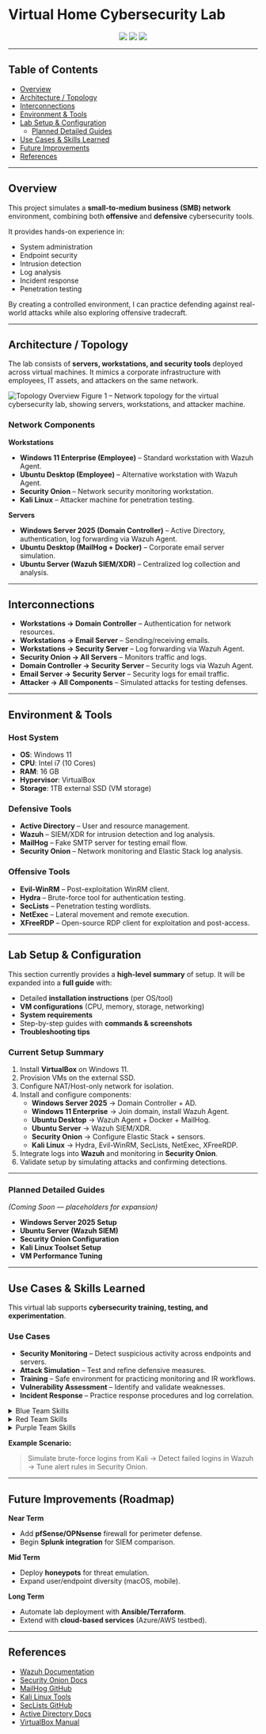# Virtual Home Cybersecurity Lab

<p align="center">
  <a href="https://www.virtualbox.org/"><img src="https://img.shields.io/badge/VirtualBox-Lab-blue"></a>
  <a href="https://www.comptia.org/certifications/security"><img src="https://img.shields.io/badge/Certification-Security%2B-red"></a>
  <a href="LICENSE"><img src="https://img.shields.io/badge/License-MIT-green"></a>
</p>


---

## Table of Contents
- [Overview](#overview)
- [Architecture / Topology](#architecture--topology)
- [Interconnections](#interconnections)
- [Environment & Tools](#environment--tools)
- [Lab Setup & Configuration](#lab-setup--configuration)
  - [Planned Detailed Guides](#planned-detailed-guides)
- [Use Cases & Skills Learned](#use-cases--skills-learned)
- [Future Improvements](#future-improvements)
- [References](#references)

---

## Overview
This project simulates a **small-to-medium business (SMB) network** environment, combining both **offensive** and **defensive** cybersecurity tools.  

It provides hands-on experience in:
- System administration  
- Endpoint security  
- Intrusion detection  
- Log analysis  
- Incident response  
- Penetration testing  

By creating a controlled environment, I can practice defending against real-world attacks while also exploring offensive tradecraft.

---

## Architecture / Topology
The lab consists of **servers, workstations, and security tools** deployed across virtual machines. It mimics a corporate infrastructure with employees, IT assets, and attackers on the same network.

![Topology Overview](docs/Virtual_Home_Lab_Diagram.png)
Figure 1 – Network topology for the virtual cybersecurity lab, showing servers, workstations, and attacker machine.
### Network Components

**Workstations**
- **Windows 11 Enterprise (Employee)** – Standard workstation with Wazuh Agent.  
- **Ubuntu Desktop (Employee)** – Alternative workstation with Wazuh Agent.  
- **Security Onion** – Network security monitoring workstation.  
- **Kali Linux** – Attacker machine for penetration testing.  

**Servers**
- **Windows Server 2025 (Domain Controller)** – Active Directory, authentication, log forwarding via Wazuh Agent.  
- **Ubuntu Desktop (MailHog + Docker)** – Corporate email server simulation.  
- **Ubuntu Server (Wazuh SIEM/XDR)** – Centralized log collection and analysis.  

---

## Interconnections

* **Workstations → Domain Controller** – Authentication for network resources.  
* **Workstations → Email Server** – Sending/receiving emails.  
* **Workstations → Security Server** – Log forwarding via Wazuh Agent.  
* **Security Onion → All Servers** – Monitors traffic and logs.  
* **Domain Controller → Security Server** – Security logs via Wazuh Agent.  
* **Email Server → Security Server** – Security logs for email traffic.  
* **Attacker → All Components** – Simulated attacks for testing defenses.  

---

## Environment & Tools

### Host System
* **OS**: Windows 11  
* **CPU**: Intel i7 (10 Cores)  
* **RAM**: 16 GB  
* **Hypervisor**: VirtualBox  
* **Storage**: 1TB external SSD (VM storage)  

### Defensive Tools
* **Active Directory** – User and resource management.  
* **Wazuh** – SIEM/XDR for intrusion detection and log analysis.  
* **MailHog** – Fake SMTP server for testing email flow.  
* **Security Onion** – Network monitoring and Elastic Stack log analysis.  

### Offensive Tools
* **Evil-WinRM** – Post-exploitation WinRM client.  
* **Hydra** – Brute-force tool for authentication testing.  
* **SecLists** – Penetration testing wordlists.  
* **NetExec** – Lateral movement and remote execution.  
* **XFreeRDP** – Open-source RDP client for exploitation and post-access.  

---

## Lab Setup & Configuration
This section currently provides a **high-level summary** of setup. It will be expanded into a **full guide** with:

* Detailed **installation instructions** (per OS/tool)  
* **VM configurations** (CPU, memory, storage, networking)  
* **System requirements**  
* Step-by-step guides with **commands & screenshots**  
* **Troubleshooting tips**  

### Current Setup Summary
1. Install **VirtualBox** on Windows 11.  
2. Provision VMs on the external SSD.  
3. Configure NAT/Host-only network for isolation.  
4. Install and configure components:  
   * **Windows Server 2025** → Domain Controller + AD.  
   * **Windows 11 Enterprise** → Join domain, install Wazuh Agent.  
   * **Ubuntu Desktop** → Wazuh Agent + Docker + MailHog.  
   * **Ubuntu Server** → Wazuh SIEM/XDR.  
   * **Security Onion** → Configure Elastic Stack + sensors.  
   * **Kali Linux** → Hydra, Evil-WinRM, SecLists, NetExec, XFreeRDP.  
5. Integrate logs into **Wazuh** and monitoring in **Security Onion**.  
6. Validate setup by simulating attacks and confirming detections.  

---

### Planned Detailed Guides
*(Coming Soon — placeholders for expansion)*  
* **Windows Server 2025 Setup**  
* **Ubuntu Server (Wazuh SIEM)**  
* **Security Onion Configuration**  
* **Kali Linux Toolset Setup**  
* **VM Performance Tuning**  

---

## Use Cases & Skills Learned

This virtual lab supports **cybersecurity training, testing, and experimentation**.

### Use Cases
* **Security Monitoring** – Detect suspicious activity across endpoints and servers.  
* **Attack Simulation** – Test and refine defensive measures.  
* **Training** – Safe environment for practicing monitoring and IR workflows.  
* **Vulnerability Assessment** – Identify and validate weaknesses.  
* **Incident Response** – Practice response procedures and log correlation.  

<details>
<summary>Blue Team Skills</summary>

- Active Directory administration and domain hardening  
- Deploying and managing Wazuh SIEM/XDR  
- Email server simulation with MailHog  
- Log correlation, alert triage, and traffic analysis in Security Onion  

</details>
 

<details>
<summary>Red Team Skills</summary>
* Brute-force authentication testing with Hydra.  
* Lateral movement and privilege escalation via NetExec & Evil-WinRM.  
* Reconnaissance and exploitation with SecLists + RDP.  

</details>

<details>
<summary>Purple Team Skills</summary>
* Map red team techniques to blue team detections (MITRE ATT&CK).  
* Validate SIEM rules against simulated attacks.  
* Improve log sources and detection coverage.  
* Create a feedback loop between red and blue activities.  
  
</details>

**Example Scenario:**  
> Simulate brute-force logins from Kali → Detect failed logins in Wazuh → Tune alert rules in Security Onion.  

---

## Future Improvements (Roadmap)

**Near Term**
* Add **pfSense/OPNsense** firewall for perimeter defense.  
* Begin **Splunk integration** for SIEM comparison.  

**Mid Term**
* Deploy **honeypots** for threat emulation.  
* Expand user/endpoint diversity (macOS, mobile).  

**Long Term**
* Automate lab deployment with **Ansible/Terraform**.  
* Extend with **cloud-based services** (Azure/AWS testbed).  

---

## References
* [Wazuh Documentation](https://documentation.wazuh.com/)  
* [Security Onion Docs](https://securityonion.net/docs/)  
* [MailHog GitHub](https://github.com/mailhog/MailHog)  
* [Kali Linux Tools](https://www.kali.org/tools/)  
* [SecLists GitHub](https://github.com/danielmiessler/SecLists)
* [Active Directory Docs](https://learn.microsoft.com/en-us/windows-server/identity/ad-ds/get-started/virtual-dc/active-directory-domain-services-overview)
* [VirtualBox Manual](https://www.virtualbox.org/manual/UserManual.html)

